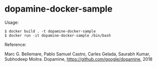 # dopamine-docker-sample

Usage:

```
$ docker build . -t dopamine-docker-sample
$ docker run -it dopamine-docker-sample /bin/bash
```


Reference:

Marc G. Bellemare, Pablo Samuel Castro, Carles Gelada, Saurabh Kumar, Subhodeep Moitra. Dopamine, https://github.com/google/dopamine, 2018

